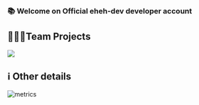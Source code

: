 ### 📚 Welcome on Official eheh-dev developer account 

## 🧑‍🤝‍🧑Team Projects
<a href="https://github.com/anuraghazra/CXDownloader">
  <img align="center" src="https://github-readme-stats.vercel.app/api/pin/?username=eheh-dev&repo=CXDownloader" />
</a>


## ℹ️ Other details
![metrics](https://metrics.lecoq.io/eheh-dev)  
